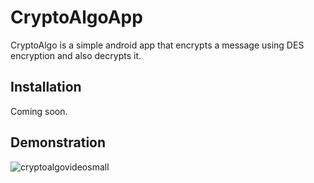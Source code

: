 # CryptoAlgoApp

CryptoAlgo is a simple android app that encrypts a message using DES encryption and also decrypts it.

## Installation

Coming soon.

## Demonstration

![cryptoalgovideosmall](https://user-images.githubusercontent.com/41881743/170846437-d06bf6b7-ee42-42a8-b784-1dec41f0ff11.gif)
